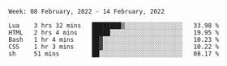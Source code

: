 <!--START_SECTION:waka-->
```text
Week: 08 February, 2022 - 14 February, 2022

Lua    3 hrs 32 mins   ████████▒░░░░░░░░░░░░░░░░   33.98 % 
HTML   2 hrs 4 mins    █████░░░░░░░░░░░░░░░░░░░░   19.95 % 
Bash   1 hr 4 mins     ██▓░░░░░░░░░░░░░░░░░░░░░░   10.23 % 
CSS    1 hr 3 mins     ██▓░░░░░░░░░░░░░░░░░░░░░░   10.22 % 
sh     51 mins         ██░░░░░░░░░░░░░░░░░░░░░░░   08.17 % 
```
<!--END_SECTION:waka-->
